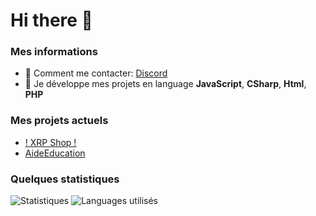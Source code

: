 # Hi there 👋

### Mes informations
- 🔭 Comment me contacter: [Discord](https://discord.gg/wg8jwFb) 
- 🌱 Je développe mes projets en language __JavaScript__, __CSharp__, __Html__, __PHP__

### Mes projets actuels 
- [! XRP Shop !](https://discord.gg/WQRaFwxdx)
- [AideEducation](https://aideeducation.fr)


### Quelques statistiques
<img alt="Statistiques" src="https://github-readme-stats.vercel.app/api?username=matyeu&show_icons=true&hide_border=true&theme=tokyonight" />
<img alt="Languages utilisés" src="https://github-readme-stats.vercel.app/api/top-langs?username=matyeu&show_icons=true&theme=tokyonight&layout=compact" />
